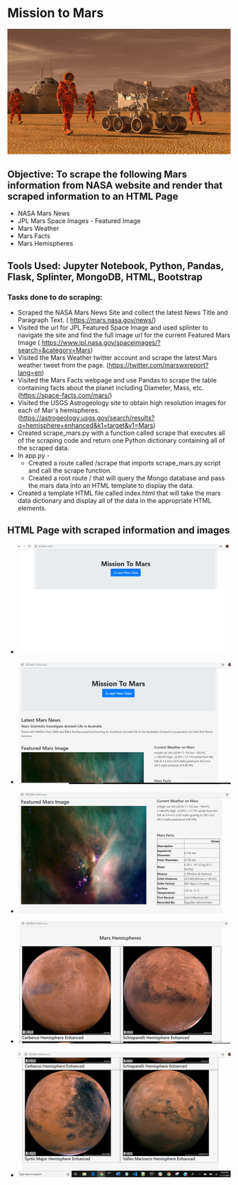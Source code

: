# Mission to Mars

![Mars_Image](Images/mission_to_mars.png)

## Objective: To scrape the following Mars information from NASA website and render that scraped information to an HTML Page

  - NASA Mars News
  - JPL Mars Space Images - Featured Image
  - Mars Weather
  - Mars Facts
  - Mars Hemispheres

## Tools Used: Jupyter Notebook, Python, Pandas, Flask, Splinter, MongoDB, HTML, Bootstrap

### Tasks done to do scraping:
- Scraped the NASA Mars News Site and collect the latest News Title and Paragraph Text. ( https://mars.nasa.gov/news/) 
- Visited the url for JPL Featured Space Image and used splinter to navigate the site and find the full image url for the current Featured Mars Image ( https://www.jpl.nasa.gov/spaceimages/?search=&category=Mars)
- Visited the Mars Weather twitter account and scrape the latest Mars weather tweet from the page. (https://twitter.com/marswxreport?lang=en)
- Visited the Mars Facts webpage and use Pandas to scrape the table containing facts about the planet including Diameter, Mass, etc. (https://space-facts.com/mars/)
- Visited the USGS Astrogeology site to obtain high resolution images for each of Mar's hemispheres.(https://astrogeology.usgs.gov/search/results?q=hemisphere+enhanced&k1=target&v1=Mars)
- Created scrape_mars.py with a function called scrape that executes all of the scraping code and return one Python dictionary containing all of the scraped data.
- In app.py -
   - Created a route called /scrape that imports scrape_mars.py script and call the scrape function.
   - Created a root route / that will query the Mongo database and pass the mars data into an HTML template to display the data.
- Created a template HTML file called index.html that will take the mars data dictionary and display all of the data in the appropriate HTML elements. 

## HTML Page with scraped information and images

- ![html1](Mission_to_Mars/Screenshots/MainPage.PNG)

- ![scraped1](Mission_to_Mars/Screenshots/ScrapedPage1.PNG)

- ![scraped2](Mission_to_Mars/Screenshots/ScrapedPage2.PNG)

- ![scraped3](Mission_to_Mars/Screenshots/ScrapedPage3.PNG)

- ![scraped4](Mission_to_Mars/Screenshots/ScrapedPage4.PNG)

